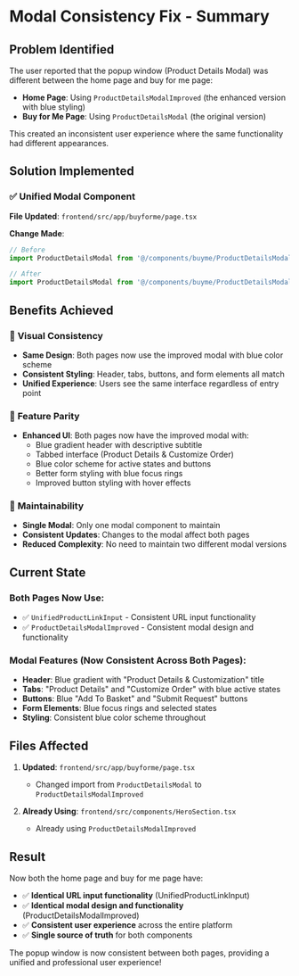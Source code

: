 # Modal Consistency Fix - Summary

## Problem Identified

The user reported that the popup window (Product Details Modal) was different between the home page and buy for me page:

- **Home Page**: Using `ProductDetailsModalImproved` (the enhanced version with blue styling)
- **Buy for Me Page**: Using `ProductDetailsModal` (the original version)

This created an inconsistent user experience where the same functionality had different appearances.

## Solution Implemented

### ✅ **Unified Modal Component**

**File Updated**: `frontend/src/app/buyforme/page.tsx`

**Change Made**:
```typescript
// Before
import ProductDetailsModal from '@/components/buyme/ProductDetailsModal';

// After  
import ProductDetailsModal from '@/components/buyme/ProductDetailsModalImproved';
```

## Benefits Achieved

### 🎨 **Visual Consistency**
- **Same Design**: Both pages now use the improved modal with blue color scheme
- **Consistent Styling**: Header, tabs, buttons, and form elements all match
- **Unified Experience**: Users see the same interface regardless of entry point

### 🚀 **Feature Parity**
- **Enhanced UI**: Both pages now have the improved modal with:
  - Blue gradient header with descriptive subtitle
  - Tabbed interface (Product Details & Customize Order)
  - Blue color scheme for active states and buttons
  - Better form styling with blue focus rings
  - Improved button styling with hover effects

### 🔧 **Maintainability**
- **Single Modal**: Only one modal component to maintain
- **Consistent Updates**: Changes to the modal affect both pages
- **Reduced Complexity**: No need to maintain two different modal versions

## Current State

### **Both Pages Now Use**:
- ✅ `UnifiedProductLinkInput` - Consistent URL input functionality
- ✅ `ProductDetailsModalImproved` - Consistent modal design and functionality

### **Modal Features** (Now Consistent Across Both Pages):
- **Header**: Blue gradient with "Product Details & Customization" title
- **Tabs**: "Product Details" and "Customize Order" with blue active states
- **Buttons**: Blue "Add To Basket" and "Submit Request" buttons
- **Form Elements**: Blue focus rings and selected states
- **Styling**: Consistent blue color scheme throughout

## Files Affected

1. **Updated**: `frontend/src/app/buyforme/page.tsx`
   - Changed import from `ProductDetailsModal` to `ProductDetailsModalImproved`

2. **Already Using**: `frontend/src/components/HeroSection.tsx`
   - Already using `ProductDetailsModalImproved`

## Result

Now both the home page and buy for me page have:
- ✅ **Identical URL input functionality** (UnifiedProductLinkInput)
- ✅ **Identical modal design and functionality** (ProductDetailsModalImproved)
- ✅ **Consistent user experience** across the entire platform
- ✅ **Single source of truth** for both components

The popup window is now consistent between both pages, providing a unified and professional user experience!
